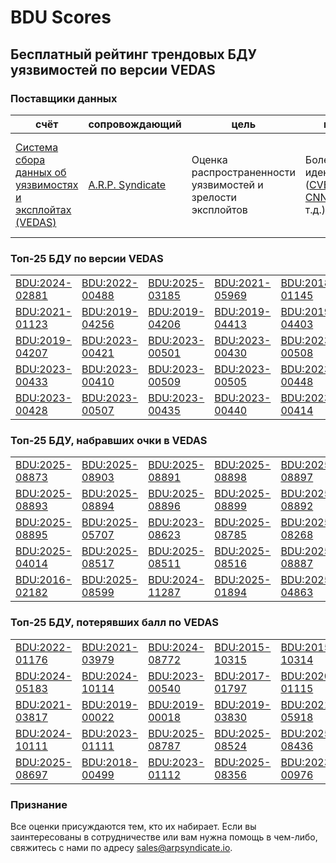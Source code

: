 
# BDU Scores
## Бесплатный рейтинг трендовых БДУ уязвимостей по версии VEDAS

### Поставщики данных
| счёт | cопровождающий | цель | покрытие | определение | частота |
| ----- | ---------- | ------- | -------- | ----------- | --------- |
| [Система сбора данных об уязвимостях и эксплойтах (VEDAS)](https://vedas.arpsyndicate.io) | [A.R.P. Syndicate](https://www.arpsyndicate.io) | Оценка распространенности уязвимостей и зрелости эксплойтов | Более 150 идентификаторов ([CVE](https://github.com/ARPSyndicate/cve-scores), [EUVD](https://github.com/ARPSyndicate/euvd-scores), [CNNVD](https://github.com/ARPSyndicate/cnnvd-scores), [BDU](https://github.com/ARPSyndicate/bdu-scores) и т.д.) | Аналитические данные с открытым исходным кодом (OSINT), полученные от [Exploit Observer](https://www.exploit.observer) | 12-16 часов |



<h3>Топ-25 БДУ по версии VEDAS</h3>

<table>
  <tr>
    <td><a href='https://vedas.arpsyndicate.io/?vuln=BDU:2024-02881'>BDU:2024-02881</a></td>
    <td><a href='https://vedas.arpsyndicate.io/?vuln=BDU:2022-00488'>BDU:2022-00488</a></td>
    <td><a href='https://vedas.arpsyndicate.io/?vuln=BDU:2025-03185'>BDU:2025-03185</a></td>
    <td><a href='https://vedas.arpsyndicate.io/?vuln=BDU:2021-05969'>BDU:2021-05969</a></td>
    <td><a href='https://vedas.arpsyndicate.io/?vuln=BDU:2018-01145'>BDU:2018-01145</a></td>
  </tr>
  <tr>
    <td><a href='https://vedas.arpsyndicate.io/?vuln=BDU:2021-01123'>BDU:2021-01123</a></td>
    <td><a href='https://vedas.arpsyndicate.io/?vuln=BDU:2019-04256'>BDU:2019-04256</a></td>
    <td><a href='https://vedas.arpsyndicate.io/?vuln=BDU:2019-04206'>BDU:2019-04206</a></td>
    <td><a href='https://vedas.arpsyndicate.io/?vuln=BDU:2019-04413'>BDU:2019-04413</a></td>
    <td><a href='https://vedas.arpsyndicate.io/?vuln=BDU:2019-04403'>BDU:2019-04403</a></td>
  </tr>
  <tr>
    <td><a href='https://vedas.arpsyndicate.io/?vuln=BDU:2019-04207'>BDU:2019-04207</a></td>
    <td><a href='https://vedas.arpsyndicate.io/?vuln=BDU:2023-00421'>BDU:2023-00421</a></td>
    <td><a href='https://vedas.arpsyndicate.io/?vuln=BDU:2023-00501'>BDU:2023-00501</a></td>
    <td><a href='https://vedas.arpsyndicate.io/?vuln=BDU:2023-00430'>BDU:2023-00430</a></td>
    <td><a href='https://vedas.arpsyndicate.io/?vuln=BDU:2023-00508'>BDU:2023-00508</a></td>
  </tr>
  <tr>
    <td><a href='https://vedas.arpsyndicate.io/?vuln=BDU:2023-00433'>BDU:2023-00433</a></td>
    <td><a href='https://vedas.arpsyndicate.io/?vuln=BDU:2023-00410'>BDU:2023-00410</a></td>
    <td><a href='https://vedas.arpsyndicate.io/?vuln=BDU:2023-00509'>BDU:2023-00509</a></td>
    <td><a href='https://vedas.arpsyndicate.io/?vuln=BDU:2023-00505'>BDU:2023-00505</a></td>
    <td><a href='https://vedas.arpsyndicate.io/?vuln=BDU:2023-00448'>BDU:2023-00448</a></td>
  </tr>
  <tr>
    <td><a href='https://vedas.arpsyndicate.io/?vuln=BDU:2023-00428'>BDU:2023-00428</a></td>
    <td><a href='https://vedas.arpsyndicate.io/?vuln=BDU:2023-00507'>BDU:2023-00507</a></td>
    <td><a href='https://vedas.arpsyndicate.io/?vuln=BDU:2023-00435'>BDU:2023-00435</a></td>
    <td><a href='https://vedas.arpsyndicate.io/?vuln=BDU:2023-00440'>BDU:2023-00440</a></td>
    <td><a href='https://vedas.arpsyndicate.io/?vuln=BDU:2023-00414'>BDU:2023-00414</a></td>
  </tr>
</table>


<h3>Топ-25 БДУ, набравших очки в VEDAS</h3>

<table>
  <tr>
    <td><a href='https://vedas.arpsyndicate.io/?vuln=BDU:2025-08873'>BDU:2025-08873</a></td>
    <td><a href='https://vedas.arpsyndicate.io/?vuln=BDU:2025-08903'>BDU:2025-08903</a></td>
    <td><a href='https://vedas.arpsyndicate.io/?vuln=BDU:2025-08891'>BDU:2025-08891</a></td>
    <td><a href='https://vedas.arpsyndicate.io/?vuln=BDU:2025-08898'>BDU:2025-08898</a></td>
    <td><a href='https://vedas.arpsyndicate.io/?vuln=BDU:2025-08897'>BDU:2025-08897</a></td>
  </tr>
  <tr>
    <td><a href='https://vedas.arpsyndicate.io/?vuln=BDU:2025-08893'>BDU:2025-08893</a></td>
    <td><a href='https://vedas.arpsyndicate.io/?vuln=BDU:2025-08894'>BDU:2025-08894</a></td>
    <td><a href='https://vedas.arpsyndicate.io/?vuln=BDU:2025-08896'>BDU:2025-08896</a></td>
    <td><a href='https://vedas.arpsyndicate.io/?vuln=BDU:2025-08899'>BDU:2025-08899</a></td>
    <td><a href='https://vedas.arpsyndicate.io/?vuln=BDU:2025-08892'>BDU:2025-08892</a></td>
  </tr>
  <tr>
    <td><a href='https://vedas.arpsyndicate.io/?vuln=BDU:2025-08895'>BDU:2025-08895</a></td>
    <td><a href='https://vedas.arpsyndicate.io/?vuln=BDU:2025-05707'>BDU:2025-05707</a></td>
    <td><a href='https://vedas.arpsyndicate.io/?vuln=BDU:2023-08623'>BDU:2023-08623</a></td>
    <td><a href='https://vedas.arpsyndicate.io/?vuln=BDU:2025-08785'>BDU:2025-08785</a></td>
    <td><a href='https://vedas.arpsyndicate.io/?vuln=BDU:2025-08268'>BDU:2025-08268</a></td>
  </tr>
  <tr>
    <td><a href='https://vedas.arpsyndicate.io/?vuln=BDU:2025-04014'>BDU:2025-04014</a></td>
    <td><a href='https://vedas.arpsyndicate.io/?vuln=BDU:2025-08517'>BDU:2025-08517</a></td>
    <td><a href='https://vedas.arpsyndicate.io/?vuln=BDU:2025-08511'>BDU:2025-08511</a></td>
    <td><a href='https://vedas.arpsyndicate.io/?vuln=BDU:2025-08516'>BDU:2025-08516</a></td>
    <td><a href='https://vedas.arpsyndicate.io/?vuln=BDU:2025-08887'>BDU:2025-08887</a></td>
  </tr>
  <tr>
    <td><a href='https://vedas.arpsyndicate.io/?vuln=BDU:2016-02182'>BDU:2016-02182</a></td>
    <td><a href='https://vedas.arpsyndicate.io/?vuln=BDU:2025-08599'>BDU:2025-08599</a></td>
    <td><a href='https://vedas.arpsyndicate.io/?vuln=BDU:2024-11287'>BDU:2024-11287</a></td>
    <td><a href='https://vedas.arpsyndicate.io/?vuln=BDU:2025-01894'>BDU:2025-01894</a></td>
    <td><a href='https://vedas.arpsyndicate.io/?vuln=BDU:2025-04863'>BDU:2025-04863</a></td>
  </tr>
</table>


<h3>Топ-25 БДУ, потерявших балл по VEDAS</h3>

<table>
  <tr>
    <td><a href='https://vedas.arpsyndicate.io/?vuln=BDU:2022-01176'>BDU:2022-01176</a></td>
    <td><a href='https://vedas.arpsyndicate.io/?vuln=BDU:2021-03979'>BDU:2021-03979</a></td>
    <td><a href='https://vedas.arpsyndicate.io/?vuln=BDU:2024-08772'>BDU:2024-08772</a></td>
    <td><a href='https://vedas.arpsyndicate.io/?vuln=BDU:2015-10315'>BDU:2015-10315</a></td>
    <td><a href='https://vedas.arpsyndicate.io/?vuln=BDU:2015-10314'>BDU:2015-10314</a></td>
  </tr>
  <tr>
    <td><a href='https://vedas.arpsyndicate.io/?vuln=BDU:2024-05183'>BDU:2024-05183</a></td>
    <td><a href='https://vedas.arpsyndicate.io/?vuln=BDU:2024-10114'>BDU:2024-10114</a></td>
    <td><a href='https://vedas.arpsyndicate.io/?vuln=BDU:2023-00540'>BDU:2023-00540</a></td>
    <td><a href='https://vedas.arpsyndicate.io/?vuln=BDU:2017-01797'>BDU:2017-01797</a></td>
    <td><a href='https://vedas.arpsyndicate.io/?vuln=BDU:2020-01115'>BDU:2020-01115</a></td>
  </tr>
  <tr>
    <td><a href='https://vedas.arpsyndicate.io/?vuln=BDU:2021-03817'>BDU:2021-03817</a></td>
    <td><a href='https://vedas.arpsyndicate.io/?vuln=BDU:2019-00022'>BDU:2019-00022</a></td>
    <td><a href='https://vedas.arpsyndicate.io/?vuln=BDU:2019-00018'>BDU:2019-00018</a></td>
    <td><a href='https://vedas.arpsyndicate.io/?vuln=BDU:2019-03830'>BDU:2019-03830</a></td>
    <td><a href='https://vedas.arpsyndicate.io/?vuln=BDU:2021-05918'>BDU:2021-05918</a></td>
  </tr>
  <tr>
    <td><a href='https://vedas.arpsyndicate.io/?vuln=BDU:2024-10111'>BDU:2024-10111</a></td>
    <td><a href='https://vedas.arpsyndicate.io/?vuln=BDU:2023-01111'>BDU:2023-01111</a></td>
    <td><a href='https://vedas.arpsyndicate.io/?vuln=BDU:2025-08787'>BDU:2025-08787</a></td>
    <td><a href='https://vedas.arpsyndicate.io/?vuln=BDU:2025-08524'>BDU:2025-08524</a></td>
    <td><a href='https://vedas.arpsyndicate.io/?vuln=BDU:2025-08436'>BDU:2025-08436</a></td>
  </tr>
  <tr>
    <td><a href='https://vedas.arpsyndicate.io/?vuln=BDU:2025-08697'>BDU:2025-08697</a></td>
    <td><a href='https://vedas.arpsyndicate.io/?vuln=BDU:2018-00499'>BDU:2018-00499</a></td>
    <td><a href='https://vedas.arpsyndicate.io/?vuln=BDU:2023-01112'>BDU:2023-01112</a></td>
    <td><a href='https://vedas.arpsyndicate.io/?vuln=BDU:2025-08356'>BDU:2025-08356</a></td>
    <td><a href='https://vedas.arpsyndicate.io/?vuln=BDU:2023-00976'>BDU:2023-00976</a></td>
  </tr>
</table>


### Признание
Все оценки присуждаются тем, кто их набирает.
Если вы заинтересованы в сотрудничестве или вам нужна помощь в чем-либо, свяжитесь с нами по адресу [sales@arpsyndicate.io](mailto:sales@arpsyndicate.io).

